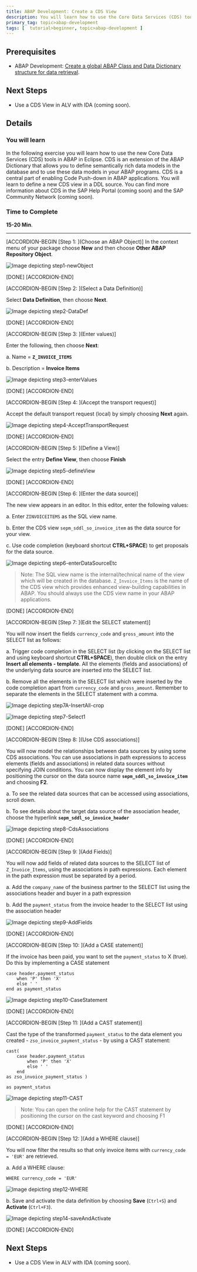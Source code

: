 ```yaml
---
title: ABAP Development: Create a CDS View
description: You will learn how to use the Core Data Services (CDS) tools in ABAP in Eclipse.
primary_tag: topic>abap-development
tags: [  tutorial>beginner, topic>abap-development ]
---
```


## Prerequisites  
 - ABAP Development: [Create a global ABAP Class and Data Dictionary structure for data retrieval](https://www.sap.com/developer/tutorials/abap-dev-adt-create-class-structure.html).


## Next Steps
 - Use a CDS View in ALV with IDA (coming soon).

## Details
### You will learn  
In the following exercise you will learn how to use the new Core Data Services (CDS) tools in ABAP in Eclipse. CDS is an extension of the ABAP Dictionary that allows you to define semantically rich data models in the database and to use these data models in your ABAP programs. CDS is a central part of enabling Code Push-down in ABAP applications.
You will learn to define a new CDS view in a DDL source.
You can find more information about CDS in the SAP Help Portal (coming soon) and the SAP Community Network (coming soon).

### Time to Complete
**15-20 Min**.

---

[ACCORDION-BEGIN [Step 1: ](Choose an ABAP Object)]
In the context menu of your package choose **New** and then choose **Other ABAP Repository Object**.

![Image depicting step1-newObject](step1-newObject.png)

[DONE]
[ACCORDION-END]

[ACCORDION-BEGIN [Step 2: ](Select a Data Definition)]

Select **Data Definition**, then choose **Next**.

![Image depicting step2-DataDef](step2-DataDef.png)

[DONE]
[ACCORDION-END]


[ACCORDION-BEGIN [Step 3: ](Enter values)]

Enter the following, then choose **Next**:

a.	Name = **`Z_INVOICE_ITEMS`**

b.	Description = **Invoice Items**

![Image depicting step3-enterValues](step3-enterValues.png)


[DONE]
[ACCORDION-END]

[ACCORDION-BEGIN [Step 4: ](Accept the transport request)]

Accept the default transport request (local) by simply choosing **Next** again.

 ![Image depicting step4-AcceptTransportRequest](step4-AcceptTR.png)

[DONE]
[ACCORDION-END]

[ACCORDION-BEGIN [Step 5: ](Define a View)]

Select the entry **Define View**, then choose **Finish**

![Image depicting step5-defineView](step5-defineView.png)

[DONE]
[ACCORDION-END]

[ACCORDION-BEGIN [Step 6: ](Enter the data source)]

The new view appears in an editor. In this editor, enter the following values:

a. Enter `ZINVOICEITEMS` as the SQL view name.

b. Enter the CDS view `sepm_sddl_so_invoice_item` as the data source for your view.

c. Use code completion (keyboard shortcut **CTRL+SPACE**) to get proposals for the data source.

![Image depicting step6-enterDataSourceEtc](step6-enterDataSourceEtc.png)

> Note: The SQL view name is the internal/technical name of the view which will be created in the database. `Z_Invoice_Items` is the name of the CDS view which provides enhanced view-building capabilities in ABAP. You should always use the CDS view name in your ABAP applications.

[DONE]
[ACCORDION-END]

[ACCORDION-BEGIN [Step 7: ](Edit the SELECT statement)]

You will now insert the fields `currency_code` and `gross_amount` into the SELECT list as follows:

a. Trigger code completion in the SELECT list (by clicking on the SELECT list and using keyboard shortcut **CTRL+SPACE**), then double click on the entry **Insert all elements - template**. All the elements (fields and associations) of the underlying data source are inserted into the SELECT list.

b.	Remove all the elements in the SELECT list which were inserted by the code completion apart from `currency_code` and `gross_amount`. Remember to separate the elements in the SELECT statement with a comma.

![Image depicting step7A-InsertAll-crop](step7A-insertAll-crop.png)

![Image depicting step7-Select1](step7-Select1.png)

[DONE]
[ACCORDION-END]

[ACCORDION-BEGIN [Step 8: ](Use CDS associations)]

You will now model the relationships between data sources by using some CDS associations. You can use associations in path expressions to access elements (fields and associations) in related data sources without specifying JOIN conditions. You can now display the element info by positioning the cursor on the data source name **`sepm_sddl_so_invoice_item`** and choosing **F2**.

a.	To see the related data sources that can be accessed using associations, scroll down.

b.	To see details about the target data source of the association header, choose the hyperlink **`sepm_sddl_so_invoice_header`**

![Image depicting step8-CdsAssociations](step8-CdsAssociations.png)

[DONE]
[ACCORDION-END]

[ACCORDION-BEGIN [Step 9: ](Add Fields)]

You will now add fields of related data sources to the SELECT list of `Z_Invoice_Items`, using the associations in path expressions. Each element in the path expression must be separated by a period.

a.	Add the `company_name` of the business partner to the SELECT list using the associations header and buyer in a path expression

b.	Add the `payment_status` from the invoice header to the SELECT list using the association header

![Image depicting step9-AddFields](step9-AddRelatedFields.png)

[DONE]
[ACCORDION-END]

[ACCORDION-BEGIN [Step 10: ](Add a CASE statement)]

If the invoice has been paid, you want to set the `payment_status` to X (true). Do this by implementing a CASE statement

```ABAP
case header.payment_status
    when 'P' then 'X'
    else ' '
end as payment_status
```

![Image depicting step10-CaseStatement](step10-CaseStatement.png)

[DONE]
[ACCORDION-END]

[ACCORDION-BEGIN [Step 11: ](Add a CAST statement)]

Cast the type of the transformed `payment_status` to the data element you created - `zso_invoice_payment_status` - by using a CAST statement:

```ABAP
cast(
    case header.payment_status
        when 'P' then 'X'
        else ' '
    end
as zso_invoice_payment_status )

as payment_status
```

![Image depicting step11-CAST](step11-CAST.png)

> Note: You can open the online help for the CAST statement by positioning the cursor on the cast keyword and choosing F1

[DONE]
[ACCORDION-END]

[ACCORDION-BEGIN [Step 12: ](Add a WHERE clause)]

You will now filter the results so that only invoice items with `currency_code = 'EUR'` are retrieved.

a. Add a WHERE clause:

```ABAP
WHERE currency_code = 'EUR'
```

![Image depicting step12-WHERE](step12-WHERE.png)

b. Save and activate the data definition by choosing **Save** (`Ctrl+S`) and **Activate** (`Ctrl+F3`).

![Image depicting step14-saveAndActivate](step14-saveAndActivate.png)

[DONE]
[ACCORDION-END]

## Next Steps
- Use a CDS View in ALV with IDA (coming soon).
